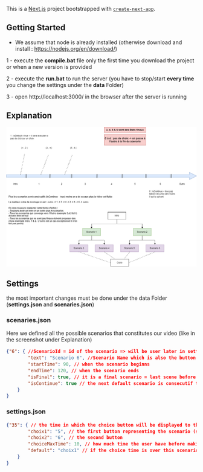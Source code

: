 This is a [Next.js](https://nextjs.org/) project bootstrapped with [`create-next-app`](https://github.com/vercel/next.js/tree/canary/packages/create-next-app).

## Getting Started

* We assume that node is already installed (otherwise download and install : https://nodejs.org/en/download/)

1 - execute the **compile.bat** file only the first time you download the project or when a new version is provided

2 - execute the **run.bat** to run the server (you have to stop/start **every time** you change the settings under the **data** Folder)

3 - open http://localhost:3000/ in the browser after the server is running

## Explanation

![Screenshot](./docs/TimelineAndTree.png)

## Settings

the most important changes must be done under the data Folder (**settings.json** and **scenaries.json**)

### scenaries.json

Here we defined all the possible scenarios that constitutes our video (like in the screenshot under Explanation)

```json
{"6": { //ScenarioId = id of the scenario => will be user later in setting.json to point to the scenario
        "text": "Scenario 6", //Scenario Name which is also the button text if it can be choosed
        "startTime": 90, // when the scenario beginns
        "endTime": 120, // when the scenario ends
        "isFinal": true, // it is a final scenario = last scene before displaying the outro
        "isContinue": true // the next default scenario is consecutif to this one
    }
}
```

### settings.json

```json
{"35": { // the time in which the choice button will be displayed to the user
        "choix1": "5", // the first button representing the scenario (scenarioID defined in the scenarios.json)
        "choix2": "6", // the second button
        "choiceMaxTime": 10, // how much time the user have before making a choice
        "default": "choix1" // if the choice time is over this scenario/choice will be executed
    }
}
```
